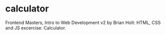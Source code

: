 # calculator
Frontend Masters, Intro to Web Development v2 by Brian Holt:
HTML, CSS and JS excercise: Calculator.

